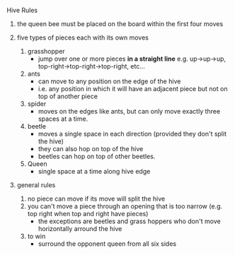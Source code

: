 Hive Rules

1. the queen bee must be placed on the board within the first four moves

2. five types of pieces each with its own moves
   	1. grasshopper
		- jump over one or more pieces **in a straight line** e.g. up->up->up, top-right->top-right->top-right, etc...
   	2. ants
		- can move to any position on the edge of the hive
		- i.e. any position in which it will have an adjacent piece but not on top of another piece
	3. spider
		- moves on the edges like ants, but can only move exactly three spaces at a time.
	4. beetle
	    - moves a single space in each direction (provided they don't split the hive)
	    - they can also hop on top of the hive
	    - beetles can hop on top of other beetles.
	5. Queen
	    - single space at a time along hive edge	
     
4. general rules
    1. no piece can move if its move will split the hive
    2.  you can't move a piece through an opening that is too narrow (e.g. top right when top and right have pieces)
        - the exceptions are beetles and grass hoppers who don't move horizontally arround the hive
    3. to win
        - surround the opponent queen from all six sides
